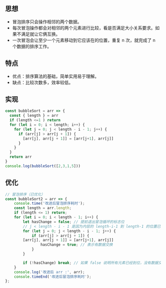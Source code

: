 ## 思想
- 冒泡排序只会操作相邻的两个数据。
- 每次冒泡操作都会对相邻的两个元素进行比较，看是否满足大小关系要求。如果不满足就让它俩互换。
- 一次冒泡会让至少一个元素移动到它应该在的位置，重复 n 次，就完成了 n 个数据的排序工作。

## 特点
- 优点：排序算法的基础，简单实用易于理解。
- 缺点：比较次数多，效率较低。

## 实现
```js
const bubbleSort = arr => {
  const { length } = arr
  if (length <=1 ) return
  for (let i = 0; i < length; i++) {
    for (let j = 0; j < length - i - 1; j++) {
      if (arr[j] > arr[j + 1]) {
        [arr[j], arr[j + 1]] = [arr[j+1], arr[j]]
      }
    }
  }
  return arr
}
console.log(bubbleSort([2,3,1,5]))
```
## 优化

```js
// 冒泡排序（已优化）
const bubbleSort2 = arr => {
	console.time('改进后冒泡排序耗时');
	const length = arr.length;
	if (length <= 1) return;
	for (let i = 0; i < length - 1; i++) {
		let hasChange = false; // 提前退出冒泡循环的标志位
		// j < length - i - 1 是因为内层的 length-i-1 到 length-1 的位置已经排好了，不需要再比较一次。
		for (let j = 0; j < length - i - 1; j++) {
			if (arr[j] > arr[j + 1]) {
        [arr[j], arr[j + 1]] = [arr[j+1], arr[j]]
				hasChange = true; // 表示有数据交换
			}
		}

		if (!hasChange) break; // 如果 false 说明所有元素已经到位，没有数据交换，提前退出
	}
	console.log('改进后 arr :', arr);
	console.timeEnd('改进后冒泡排序耗时');
};

```